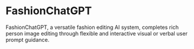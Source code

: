 # FashionChatGPT
FashionChatGPT, a versatile fashion editing AI system, completes rich person image editing through flexible and interactive visual or verbal user prompt guidance.
